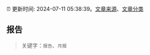:alarm_clock: 更新时间: 2024-07-11 05:38:39。[文章来源](/README.md)、[文章分类](/TAGS.md)

## 报告


> 关键字：`报告`、`月报`



